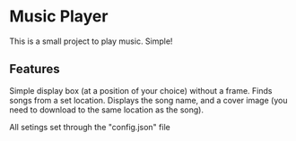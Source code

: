 # Music Player

This is a small project to play music. Simple!

## Features

Simple display box (at a position of your choice) without a frame. Finds songs from a set location. Displays the song name, and a cover image (you need to download to the same location as the song).

All setings set through the "config.json" file